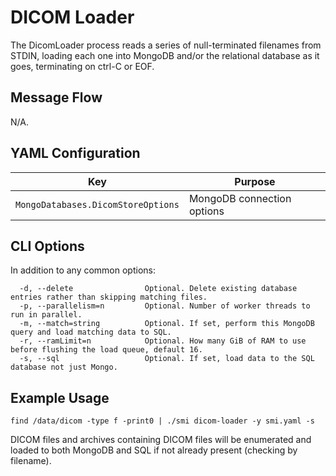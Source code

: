 # DICOM Loader

The DicomLoader process reads a series of null-terminated filenames from STDIN, loading each one into MongoDB and/or the relational database as it goes, terminating on ctrl-C or EOF.

## Message Flow

N/A.

## YAML Configuration

| Key                                | Purpose                    |
| ---------------------------------- | -------------------------- |
| `MongoDatabases.DicomStoreOptions` | MongoDB connection options |

## CLI Options

In addition to any common options:

```console
  -d, --delete                Optional. Delete existing database entries rather than skipping matching files.
  -p, --parallelism=n         Optional. Number of worker threads to run in parallel.
  -m, --match=string          Optional. If set, perform this MongoDB query and load matching data to SQL.
  -r, --ramLimit=n            Optional. How many GiB of RAM to use before flushing the load queue, default 16.
  -s, --sql                   Optional. If set, load data to the SQL database not just Mongo.
```

## Example Usage

```console
find /data/dicom -type f -print0 | ./smi dicom-loader -y smi.yaml -s
```

DICOM files and archives containing DICOM files will be enumerated and loaded to both MongoDB and SQL if not already present (checking by filename).
